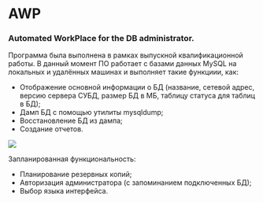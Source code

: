 # AWP
### Automated WorkPlace for the DB administrator.

Программа была выполнена в рамках выпускной квалификационной работы.
В данный момент ПО работает с базами данных MySQL на локальных и удалённых машинах и выполняет такие функциии, как:
 - Отображение основной информации о БД (название, сетевой адрес, версию сервера СУБД, размер БД в МБ, таблицу статуса для таблиц в БД);
 - Дамп БД с помощью утилиты mysqldump;
 - Восстановление БД из дампа;
 - Создание отчетов.
 
 ![](https://sun3.ufanet.userapi.com/7Ije28ZTQ0qU4ElAt0TLfGCrv8nYV3RBioKbYA/R2l5bz_cZWU.jpg)

Запланированная функциональность:
 - Планирование резервных копий;
 - Авторизация администратора (с запоминанием подключенных БД);
 - Выбор языка интерфейса.
